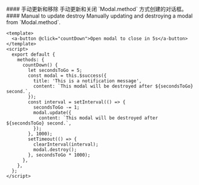 <cn>
#### 手动更新和移除
手动更新和关闭 `Modal.method` 方式创建的对话框。
</cn>

<us>
#### Manual to update destroy
Manually updating and destroying a modal from `Modal.method`.
</us>

```tpl
<template>
  <a-button @click="countDown">Open modal to close in 5s</a-button>
</template>
<script>
  export default {
    methods: {
      countDown() {
        let secondsToGo = 5;
        const modal = this.$success({
          title: 'This is a notification message',
          content: `This modal will be destroyed after ${secondsToGo} second.`,
        });
        const interval = setInterval(() => {
          secondsToGo -= 1;
          modal.update({
            content: `This modal will be destroyed after ${secondsToGo} second.`,
          });
        }, 1000);
        setTimeout(() => {
          clearInterval(interval);
          modal.destroy();
        }, secondsToGo * 1000);
      },
    },
  };
</script>
```
